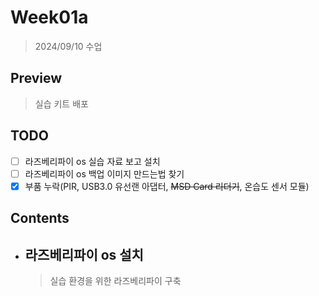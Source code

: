 # Week01a

> 2024/09/10 수업  

## Preview

> 실습 키트 배포

## TODO

- [ ] 라즈베리파이 os 실습 자료 보고 설치
- [ ] 라즈베리파이 os 백업 이미지 만드는법 찾기
- [x] 부품 누락(PIR, USB3.0 유선랜 아댑터, ~~MSD Card 리더기~~, 온습도 센서 모듈)

## Contents

- ## 라즈베리파이 os 설치

    > 실습 환경을 위한 라즈베리파이 구축  